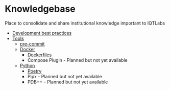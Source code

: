 # Knowledgebase
Place to consolidate and share institutional knowledge important to IQTLabs
-  [Development best practices](Development%20Practices/Best%20Practices.md)
-  [Tools](Development%20Practices/Tools)
	- [pre-commit](Development%20Practices/Tools/Pre-commit.md)
	- [Docker](Development%20Practices/Tools/Containers/)
		- [Dockerfiles](Development%20Practices/Tools/Containers/Dockerfiles.md)
		- Compose Plugin - Planned but not yet available
	- [Python](Development%20Practices/Tools/Python)
		- [Poetry](Development%20Practices/Tools/Python/Poetry.md)
		- Pipx - Planned but not yet available
		- PDB++ - Planned but not yet available